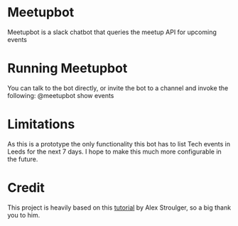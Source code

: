 # Meetupbot
Meetupbot is a slack chatbot that queries the meetup API for upcoming events

# Running Meetupbot
You can talk to the bot directly, or invite the bot to a channel and invoke the following:
@meetupbot show events

# Limitations
As this is a prototype the only functionality this bot has to list Tech events in Leeds for the next 7 days.  I hope to make this much more configurable in the future.

# Credit
This project is heavily based on this [tutorial](https://medium.com/@alexstroulger/how-to-build-a-slackbot-600635b12a38) by Alex Stroulger, so a big thank you to him.